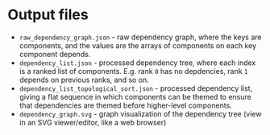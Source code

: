 # Output files

- `raw_dependency_graph.json` - raw dependency graph, where the keys are components, and the values are the arrays of components on each key component depends.
- `dependency_list.json` - processed dependency tree, where each index is a ranked list of components. E.g. rank `0` has no depdencies, rank `1` depends on previous ranks, and so on.
- `dependency_list_topological_sort.json` - processed dependency list, giving a flat sequence in which components can be themed to ensure that dependencies are themed before higher-level components.
- `dependency_graph.svg` - graph visualization of the dependency tree (view in an SVG viewer/editor, like a web browser)
